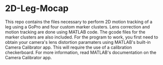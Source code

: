 # 2D-Leg-Mocap
This repo contains the files necessary to perform 2D motion tracking of a leg using a GoPro and four custom marker clusters. Lens correction and motion tracking are done using MATLAB code. The gcode files for the marker clusters are also included. For the program to work, you first need to obtain your camera's lens distortion paramaters using MATLAB's built-in Camera Calibrator app. This will require the use of a calibration checkerboard. For more information, read MATLAB's documentation on the Camera Calibrator app.
